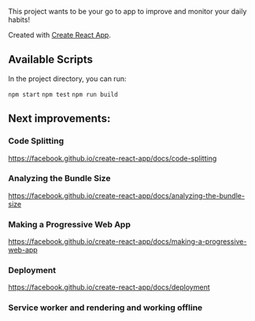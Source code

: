 This project wants to be your go to app to improve and monitor your daily habits!

Created with [Create React App](https://github.com/facebook/create-react-app).

## Available Scripts

In the project directory, you can run:

```npm start```
```npm test```
```npm run build```

## Next improvements:

### Code Splitting
https://facebook.github.io/create-react-app/docs/code-splitting

### Analyzing the Bundle Size
https://facebook.github.io/create-react-app/docs/analyzing-the-bundle-size

### Making a Progressive Web App
https://facebook.github.io/create-react-app/docs/making-a-progressive-web-app

### Deployment
https://facebook.github.io/create-react-app/docs/deployment

### Service worker and rendering and working offline
